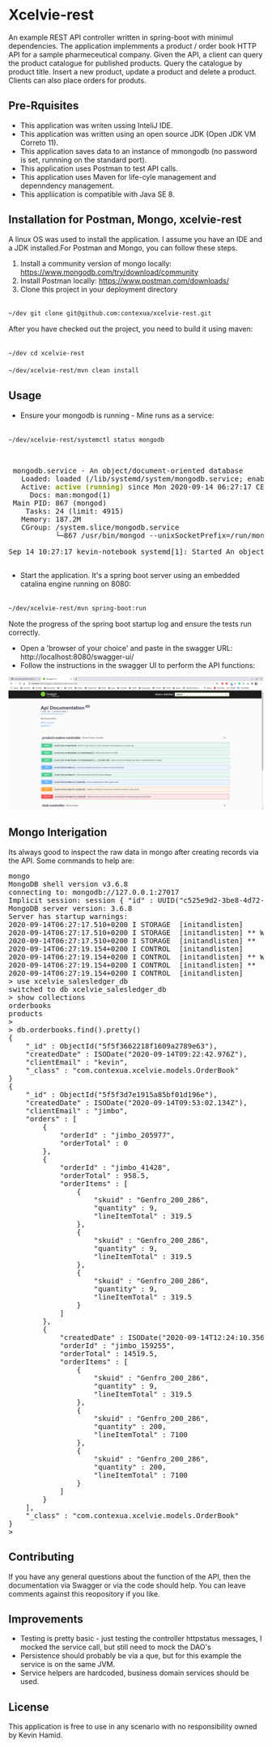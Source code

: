 # Xcelvie-rest

An example REST API controller written in spring-boot with minimul dependencies. The application implemments a product / order book HTTP API for a sample pharmeceutical company. Given the API, a client can query the product catalogue for published products. Query the catalogue by product title. Insert a new product, update a product and delete a product.
Clients can also place orders for produts.

## Pre-Rquisites

* This application was writen ussing InteliJ IDE.
* This application was written using an open source JDK (Open JDK VM Correto 11).
* This application saves data to an instance of mmongodb (no password is set, runnning on the standard port).
* This application uses Postman to test API calls.
* This application uses Maven for life-cyle management and depenndency management.
* This appliication is compatible with Java SE 8.

## Installation for Postman, Mongo, xcelvie-rest

A linux OS was used to install the application. I assume you have an IDE and a JDK installed.For Postman and Mongo, you can follow these steps. 

1. Install a community version of mongo locally: https://www.mongodb.com/try/download/community
2. Install Postman locally: https://www.postman.com/downloads/ 
3. Clone this project in your deployment directory

```bash

~/dev git clone git@github.com:contexua/xcelvie-rest.git

```

After you have checked out the project, you need to build it using maven:

```bash

~/dev cd xcelvie-rest

~/dev/xcelvie-rest/mvn clean install

```


## Usage

* Ensure your mongodb is running - Mine runs as a service:

```bash

~/dev/xcelvie-rest/systemctl status mongodb

```

<pre> 

 mongodb.service - An object/document-oriented database
   Loaded: loaded (/lib/systemd/system/mongodb.service; enabled; vendor preset: enabled)
   Active: <font color="#859900"><b>active (running)</b></font> since Mon 2020-09-14 06:27:17 CEST; 1h 11min ago
     Docs: man:mongod(1)
 Main PID: 867 (mongod)
    Tasks: 24 (limit: 4915)
   Memory: 187.2M
   CGroup: /system.slice/mongodb.service
           └─867 /usr/bin/mongod --unixSocketPrefix=/run/mongodb --config /etc/mongodb.conf

Sep 14 10:27:17 kevin-notebook systemd[1]: Started An object/document-oriented database.

</pre>


* Start the application. It's a spring boot server using an embedded catalina engine running on 8080:

```bash

~/dev/xcelvie-rest/mvn spring-boot:run

```
Note the progress of the spring boot startup log and ensure the tests run correctly.

* Open a 'browser of your choice' and paste in the swagger URL: http://localhost:8080/swagger-ui/
* Follow the instructions in the swagger UI to perform the API functions:


![an image of swagger used to acccess the API for xcelvie-rest by kevin hamid.](https://github.com/contexua/xcelvie-rest/blob/master/docs/swagger-image.png)


## Mongo Interigation

Its always good to inspect the raw data in mongo after creating records via the API. Some commands to help are:

<pre>mongo
MongoDB shell version v3.6.8
connecting to: mongodb://127.0.0.1:27017
Implicit session: session { &quot;id&quot; : UUID(&quot;c525e9d2-3be8-4d72-a812-b26f5342594f&quot;) }
MongoDB server version: 3.6.8
Server has startup warnings: 
2020-09-14T06:27:17.510+0200 I STORAGE  [initandlisten] 
2020-09-14T06:27:17.510+0200 I STORAGE  [initandlisten] ** WARNING: Using the XFS filesystem is strongly recommended with the WiredTiger storage engine
2020-09-14T06:27:17.510+0200 I STORAGE  [initandlisten] **          See http://dochub.mongodb.org/core/prodnotes-filesystem
2020-09-14T06:27:19.154+0200 I CONTROL  [initandlisten] 
2020-09-14T06:27:19.154+0200 I CONTROL  [initandlisten] ** WARNING: Access control is not enabled for the database.
2020-09-14T06:27:19.154+0200 I CONTROL  [initandlisten] **          Read and write access to data and configuration is unrestricted.
2020-09-14T06:27:19.154+0200 I CONTROL  [initandlisten] 
&gt; use xcelvie_salesledger_db
switched to db xcelvie_salesledger_db
&gt; show collections
orderbooks
products
&gt; 
&gt; db.orderbooks.find().pretty()
{
	&quot;_id&quot; : ObjectId(&quot;5f5f3662218f1609a2789e63&quot;),
	&quot;createdDate&quot; : ISODate(&quot;2020-09-14T09:22:42.976Z&quot;),
	&quot;clientEmail&quot; : &quot;kevin&quot;,
	&quot;_class&quot; : &quot;com.contexua.xcelvie.models.OrderBook&quot;
}
{
	&quot;_id&quot; : ObjectId(&quot;5f5f3d7e1915a85bf01d196e&quot;),
	&quot;createdDate&quot; : ISODate(&quot;2020-09-14T09:53:02.134Z&quot;),
	&quot;clientEmail&quot; : &quot;jimbo&quot;,
	&quot;orders&quot; : [
		{
			&quot;orderId&quot; : &quot;jimbo_205977&quot;,
			&quot;orderTotal&quot; : 0
		},
		{
			&quot;orderId&quot; : &quot;jimbo_41428&quot;,
			&quot;orderTotal&quot; : 958.5,
			&quot;orderItems&quot; : [
				{
					&quot;skuid&quot; : &quot;Genfro_200_286&quot;,
					&quot;quantity&quot; : 9,
					&quot;lineItemTotal&quot; : 319.5
				},
				{
					&quot;skuid&quot; : &quot;Genfro_200_286&quot;,
					&quot;quantity&quot; : 9,
					&quot;lineItemTotal&quot; : 319.5
				},
				{
					&quot;skuid&quot; : &quot;Genfro_200_286&quot;,
					&quot;quantity&quot; : 9,
					&quot;lineItemTotal&quot; : 319.5
				}
			]
		},
		{
			&quot;createdDate&quot; : ISODate(&quot;2020-09-14T12:24:10.356Z&quot;),
			&quot;orderId&quot; : &quot;jimbo_159255&quot;,
			&quot;orderTotal&quot; : 14519.5,
			&quot;orderItems&quot; : [
				{
					&quot;skuid&quot; : &quot;Genfro_200_286&quot;,
					&quot;quantity&quot; : 9,
					&quot;lineItemTotal&quot; : 319.5
				},
				{
					&quot;skuid&quot; : &quot;Genfro_200_286&quot;,
					&quot;quantity&quot; : 200,
					&quot;lineItemTotal&quot; : 7100
				},
				{
					&quot;skuid&quot; : &quot;Genfro_200_286&quot;,
					&quot;quantity&quot; : 200,
					&quot;lineItemTotal&quot; : 7100
				}
			]
		}
	],
	&quot;_class&quot; : &quot;com.contexua.xcelvie.models.OrderBook&quot;
}
&gt; 
</pre>


## Contributing

If you have any general questions about the function of the API, then the documentation via Swagger or via the code should help. You can leave comments against this reopository if you like.

## Improvements

* Testing is pretty basic - just testing the controller httpstatus messages, I mocked the service call, but still need to mock the DAO's
* Persistence should probably be via a que, but for this example the service is on the same JVM.
* Service helpers are hardcoded, business domain services should be used.

## License
This application is free to use in any scenario with no responsibility owned by Kevin Hamid.
